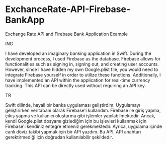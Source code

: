 # ExchanceRate-API-Firebase-BankApp
 Exchange Rate API and Firebase Bank Application Example

ING

I have developed an imaginary banking application in Swift. During the development process, I used Firebase as the database. Firebase allows for functionalities such as signing in, signing out, and creating user accounts. However, since I have hidden my own Google.plist file, you would need to integrate Firebase yourself in order to utilize these functions. Additionally, I have implemented an API within the application for real-time currency tracking. This API can be directly used without requiring an API key.


TR

Swift dilinde, hayali bir banka uygulaması geliştirdim. Uygulamayı geliştirirken veritabanı olarak Firebase'i kullandım. Firebase ile giriş yapma, çıkış yapma ve kullanıcı oluşturma gibi işlemler yapılabilmektedir. Ancak, kendi Google.plist dosyamı gizlediğim için bu işlevleri kullanmak için Firebase'i kendiniz entegre etmeniz gerekmektedir. Ayrıca, uygulama içinde canlı döviz takibi yapmak için bir API yazdım. Bu API, API anahtarı gerektirmediği için doğrudan kullanılabilir şekildedir.

